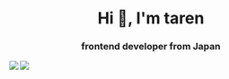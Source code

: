<h1 align="center">Hi 👋, I'm taren</h1>
<h3 align="center">frontend developer from Japan</h3>

<div>
    <a href="https://github.com/anuraghazra/github-readme-stats">
        <img align="left"
            src="https://github-readme-stats.vercel.app/api?username=taren07&count_private=true&show_icons=true" />
    </a>
    <a href="https://github.com/anuraghazra/github-readme-stats">
        <img align="left" src="https://github-readme-stats.vercel.app/api/top-langs/?username=taren07" />
    </a>
</div>


